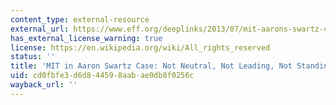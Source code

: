 ```yaml
---
content_type: external-resource
external_url: https://www.eff.org/deeplinks/2013/07/mit-aarons-swartz-case-not-neutral-not-leading-not-standing-technologists
has_external_license_warning: true
license: https://en.wikipedia.org/wiki/All_rights_reserved
status: ''
title: 'MIT in Aaron Swartz Case: Not Neutral, Not Leading, Not Standing Up for Technologists'
uid: cd0fbfe3-d6d8-4459-8aab-ae0db8f0256c
wayback_url: ''
---
```

